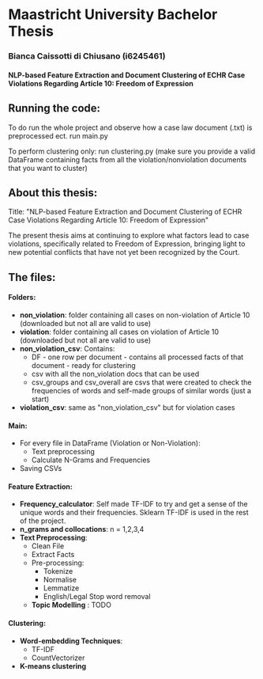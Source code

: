 # Maastricht University Bachelor Thesis
### Bianca Caissotti di Chiusano (i6245461)
#### NLP-based Feature Extraction and Document Clustering of ECHR Case Violations Regarding Article 10: Freedom of Expression
## Running the code:
To do run the whole project and observe how a case law document (.txt) is preprocessed ect. run main.py

To perform clustering only: run clustering.py (make sure you provide a valid DataFrame containing facts from all the violation/nonviolation documents that you want to cluster)

## About this thesis:
Title: "NLP-based Feature Extraction and Document Clustering of ECHR Case Violations Regarding Article 10: Freedom of Expression"

The present thesis aims at continuing to explore what factors lead to case violations, specifically related to Freedom of Expression, bringing light to new potential conflicts that have not yet been recognized by the Court.

## The files:

#### Folders:
- **non_violation**: folder containing all cases on non-violation of Article 10 (downloaded but not all are valid to use)
- **violation**: folder containing all cases on violation of Article 10 (downloaded but not all are valid to use)
- **non_violation_csv**: Contains:
  - DF - one row per document - contains all processed facts of that document - ready for clustering
  - csv with all the non_violation docs that can be used
  - csv_groups and csv_overall are csvs that were created to check the frequencies of words and self-made groups of similar words (just a start)
- **violation_csv**: same as "non_violation_csv" but for violation cases
#### Main: 
  - For every file in DataFrame (Violation or Non-Violation):
    - Text preprocessing
    - Calculate N-Grams and Frequencies
  - Saving CSVs
#### Feature Extraction:
- **Frequency_calculator**: Self made TF-IDF to try and get a sense of the unique words and their frequencies. Sklearn TF-IDF is used in the rest of the project.
- **n_grams and collocations**: n = 1,2,3,4
- **Text Preprocessing**:
  - Clean File
  - Extract Facts
  - Pre-processing:
    - Tokenize
    - Normalise
    - Lemmatize
    - English/Legal Stop word removal
  - **Topic Modelling** : TODO
#### Clustering:
- **Word-embedding Techniques**:
  - TF-IDF
  - CountVectorizer
- **K-means clustering**





